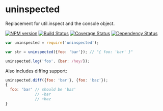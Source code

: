 uninspected
===========

Replacement for util.inspect and the console object.

[![NPM version](https://badge.fury.io/js/messy.png)](http://badge.fury.io/js/uninspected)
[![Build Status](https://travis-ci.org/papandreou/uninspected.png)](https://travis-ci.org/papandreou/uninspected)
[![Coverage Status](https://coveralls.io/repos/papandreou/uninspected/badge.png)](https://coveralls.io/r/papandreou/uninspected)
[![Dependency Status](https://david-dm.org/papandreou/uninspected.png)](https://david-dm.org/papandreou/uninspected)

```javascript
var uninspected = require('uninspected');

var str = uninspected({foo: 'bar'}); // "{ foo: 'bar' }"

uninspected.log('foo', {bar: /hey/});
```

Also includes diffing support:

```javascript
uninspected.diff({foo: 'bar'}, {foo: 'baz'});
{
  foo: 'bar' // should be 'baz'
             // -bar
             // +baz
}
```
